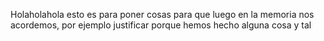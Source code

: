 Holaholahola esto es para poner cosas para que luego en la memoria nos acordemos, por ejemplo justificar porque hemos hecho alguna cosa y tal